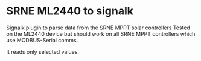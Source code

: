 # SRNE ML2440 to signalk
Signalk plugin to parse data from the SRNE MPPT solar controllers
Tested on the ML2440 device but should work on all SRNE MPPT controllers which use MODBUS-Serial comms.

It reads only selected values.

